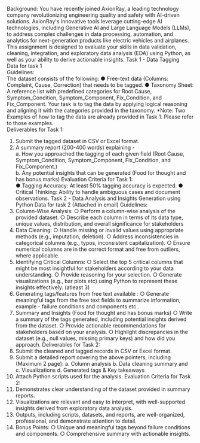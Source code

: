 Background: 
You have recently joined AxionRay, a leading technology company revolutionizing engineering 
quality and safety with AI-driven solutions. AxionRay's innovative tools leverage cutting-edge AI 
technologies, including Generative AI and Large Language Models (LLMs), to address complex 
challenges in data processing, automation, and analytics for next-generation products like 
electric vehicles and airplanes. 
This assignment is designed to evaluate your skills in data validation, cleaning, integration, and 
exploratory data analysis (EDA) using Python, as well as your ability to derive actionable 
insights. 
Task 1 - Data Tagging  
Data for task 1   
Guidelines:  
The dataset consists of the following: 
● Free-text data (Columns: Complaint, Cause, Correction) that needs to be tagged. 
● Taxonomy Sheet: A reference list with predefined categories for Root Cause, 
Symptom_Condition, Symptom_Component, Fix_Condition, and Fix_Component. 
Your task is to tag the data by applying logical reasoning and aligning it with the 
categories provided in the taxonomy. 
*Note: Two Examples of how to tag the data are already provided in Task 1. Please refer to 
those examples.  
Deliverables for Task 1: 
1. Submit the tagged dataset in CSV or Excel format. 
2. A summary report (200-400 words) explaining -  
a. How you approached the tagging of each given field (Root Cause, 
Symptom_Condition, Symptom_Component, Fix_Condition, and Fix_Component.)  
b. Any potential insights that can be generated (Food for thought and has bonus 
marks) 
Evaluation Criteria for Task 1:  
● Tagging Accuracy: At least 50% tagging accuracy is expected. 
● Critical Thinking: Ability to handle ambiguous cases and document observations. 
Task 2 - Data Analysis and Insights Generation using Python 
Data for task 2 (Attached in email) 
Guidelines:  
1. Column-Wise Analysis: 
○ Perform a column-wise analysis of the provided dataset. 
○ Describe each column in terms of its data type, unique values, distribution, and 
overall significance for stakeholders 
2. Data Cleaning: 
○ Handle missing or invalid values using appropriate methods (e.g., imputation, 
deletion). 
○ Address inconsistencies in categorical columns (e.g., typos, inconsistent 
capitalization). 
○ Ensure numerical columns are in the correct format and free from outliers, where 
applicable. 
3. Identifying Critical Columns: 
○ Select the top 5 critical columns that might be most insightful for stakeholders 
according to your data understanding. 
○ Provide reasoning for your selection. 
○ Generate visualizations (e.g., bar plots etc) using Python to represent these 
insights effectively. (atleast 3) 
4. Generating tags/features from free text available : 
○ Generate meaningful tags from the free text fields to summarize information, 
example - failure conditions and components etc.. 
5. Summary and Insights  (Food for thought and has bonus marks) 
○ Write a summary of the tags generated, including potential insights derived from 
the dataset. 
○ Provide actionable recommendations for stakeholders based on your analysis. 
○ Highlight discrepancies in the dataset (e.g., null values, missing primary keys) 
and how did you approach. 
Deliverables for Task 2: 
1. Submit the cleaned and tagged records in CSV or Excel format. 
2. Submit a detailed report covering the above pointers, including (Maximum 2 page): 
a. Column analysis 
b. Data cleaning summary and  
c. Visualizations 
d. Generated tags & Key takeaways 
3. Attach Python scripts used for the analysis. 
Evaluation Criteria for Task 2: 
1. Demonstrates clear understanding of the dataset provided in summary reports. 
2. Visualizations are relevant and easy to interpret, with well-supported insights derived 
from exploratory data analysis.  
3. Outputs, including scripts, datasets, and reports, are well-organized, professional, and 
demonstrate attention to detail. 
4. Bonus Points: 
○ Unique and meaningful tags beyond failure conditions and components. 
○ Comprehensive summary with actionable insights.
